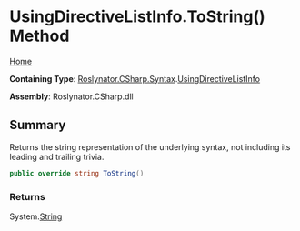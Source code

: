 <a name="_Top"></a>

# UsingDirectiveListInfo\.ToString\(\) Method

[Home](../../../../../README.md#_Top)

**Containing Type**: [Roslynator.CSharp.Syntax](../../README.md#_Top)\.[UsingDirectiveListInfo](../README.md#_Top)

**Assembly**: Roslynator\.CSharp\.dll

## Summary

Returns the string representation of the underlying syntax, not including its leading and trailing trivia\.

```csharp
public override string ToString()
```

### Returns

System\.[String](https://docs.microsoft.com/en-us/dotnet/api/system.string)

